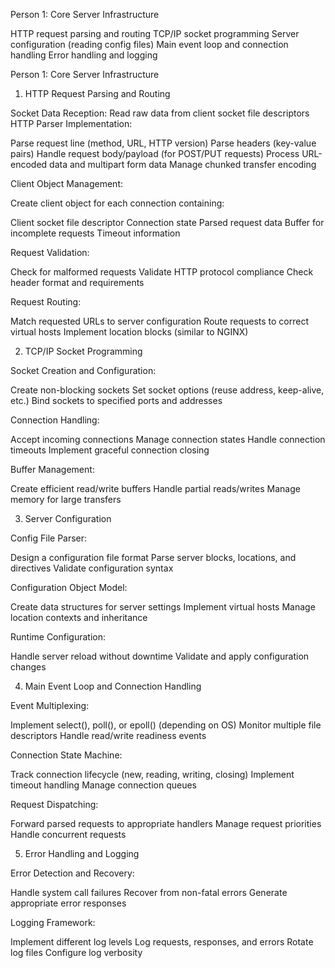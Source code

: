 Person 1: Core Server Infrastructure

HTTP request parsing and routing
TCP/IP socket programming
Server configuration (reading config files)
Main event loop and connection handling
Error handling and logging

Person 1: Core Server Infrastructure
1. HTTP Request Parsing and Routing

Socket Data Reception: Read raw data from client socket file descriptors
HTTP Parser Implementation:

Parse request line (method, URL, HTTP version)
Parse headers (key-value pairs)
Handle request body/payload (for POST/PUT requests)
Process URL-encoded data and multipart form data
Manage chunked transfer encoding


Client Object Management:

Create client object for each connection containing:

Client socket file descriptor
Connection state
Parsed request data
Buffer for incomplete requests
Timeout information




Request Validation:

Check for malformed requests
Validate HTTP protocol compliance
Check header format and requirements


Request Routing:

Match requested URLs to server configuration
Route requests to correct virtual hosts
Implement location blocks (similar to NGINX)



2. TCP/IP Socket Programming

Socket Creation and Configuration:

Create non-blocking sockets
Set socket options (reuse address, keep-alive, etc.)
Bind sockets to specified ports and addresses


Connection Handling:

Accept incoming connections
Manage connection states
Handle connection timeouts
Implement graceful connection closing


Buffer Management:

Create efficient read/write buffers
Handle partial reads/writes
Manage memory for large transfers



3. Server Configuration

Config File Parser:

Design a configuration file format
Parse server blocks, locations, and directives
Validate configuration syntax


Configuration Object Model:

Create data structures for server settings
Implement virtual hosts
Manage location contexts and inheritance


Runtime Configuration:

Handle server reload without downtime
Validate and apply configuration changes



4. Main Event Loop and Connection Handling

Event Multiplexing:

Implement select(), poll(), or epoll() (depending on OS)
Monitor multiple file descriptors
Handle read/write readiness events


Connection State Machine:

Track connection lifecycle (new, reading, writing, closing)
Implement timeout handling
Manage connection queues


Request Dispatching:

Forward parsed requests to appropriate handlers
Manage request priorities
Handle concurrent requests



5. Error Handling and Logging

Error Detection and Recovery:

Handle system call failures
Recover from non-fatal errors
Generate appropriate error responses


Logging Framework:

Implement different log levels
Log requests, responses, and errors
Rotate log files
Configure log verbosity